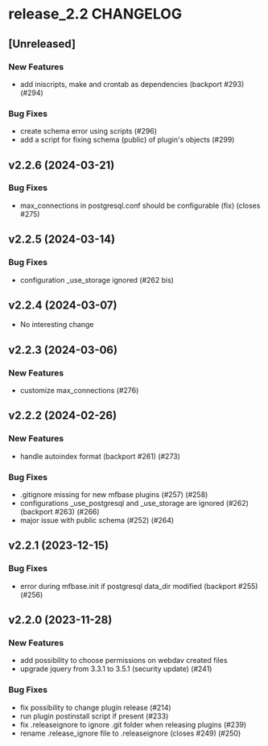 # release_2.2 CHANGELOG

## [Unreleased]

### New Features

- add iniscripts, make and crontab as dependencies (backport #293) (#294)

### Bug Fixes

- create schema error using scripts (#296)
- add a script for fixing schema (public) of plugin's objects (#299)

## v2.2.6 (2024-03-21)

### Bug Fixes

- max_connections in postgresql.conf should be configurable (fix) (closes #275)

## v2.2.5 (2024-03-14)

### Bug Fixes

- configuration _use_storage ignored (#262 bis)

## v2.2.4 (2024-03-07)

- No interesting change

## v2.2.3 (2024-03-06)

### New Features

- customize max_connections (#276)

## v2.2.2 (2024-02-26)

### New Features

- handle autoindex format (backport #261) (#273)

### Bug Fixes

- .gitignore missing for new mfbase plugins (#257) (#258)
- configurations _use_postgresql and _use_storage are ignored (#262) (backport #263) (#266)
- major issue with public schema (#252) (#264)

## v2.2.1 (2023-12-15)

### Bug Fixes

- error during mfbase.init if postgresql data_dir modified (backport #255) (#256)

## v2.2.0 (2023-11-28)

### New Features

- add possibility to choose permissions on webdav created files
- upgrade jquery from 3.3.1 to 3.5.1 (security update) (#241)

### Bug Fixes

- fix possibility to change plugin release (#214)
- run plugin postinstall script if present (#233)
- fix .releaseignore to ignore .git folder when releasing plugins (#239)
- rename .release_ignore file to .releaseignore (closes #249) (#250)


